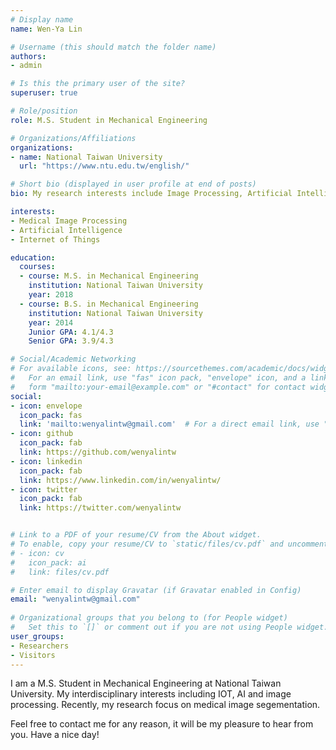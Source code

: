 ```yaml
---
# Display name
name: Wen-Ya Lin

# Username (this should match the folder name)
authors:
- admin

# Is this the primary user of the site?
superuser: true

# Role/position
role: M.S. Student in Mechanical Engineering

# Organizations/Affiliations
organizations:
- name: National Taiwan University
  url: "https://www.ntu.edu.tw/english/"

# Short bio (displayed in user profile at end of posts)
bio: My research interests include Image Processing, Artificial Intelligence and Internet of Things.

interests:
- Medical Image Processing
- Artificial Intelligence
- Internet of Things

education:
  courses:
  - course: M.S. in Mechanical Engineering
    institution: National Taiwan University
    year: 2018
  - course: B.S. in Mechanical Engineering
    institution: National Taiwan University
    year: 2014
    Junior GPA: 4.1/4.3
    Senior GPA: 3.9/4.3

# Social/Academic Networking
# For available icons, see: https://sourcethemes.com/academic/docs/widgets/#icons
#   For an email link, use "fas" icon pack, "envelope" icon, and a link in the
#   form "mailto:your-email@example.com" or "#contact" for contact widget.
social:
- icon: envelope
  icon_pack: fas
  link: 'mailto:wenyalintw@gmail.com'  # For a direct email link, use "mailto:test@example.org".
- icon: github
  icon_pack: fab
  link: https://github.com/wenyalintw
- icon: linkedin
  icon_pack: fab
  link: https://www.linkedin.com/in/wenyalintw/
- icon: twitter
  icon_pack: fab
  link: https://twitter.com/wenyalintw


# Link to a PDF of your resume/CV from the About widget.
# To enable, copy your resume/CV to `static/files/cv.pdf` and uncomment the lines below.  
# - icon: cv
#   icon_pack: ai
#   link: files/cv.pdf

# Enter email to display Gravatar (if Gravatar enabled in Config)
email: "wenyalintw@gmail.com"
  
# Organizational groups that you belong to (for People widget)
#   Set this to `[]` or comment out if you are not using People widget.  
user_groups:
- Researchers
- Visitors
---
```


I am a M.S. Student in Mechanical Engineering at National Taiwan University. My interdisciplinary interests including IOT, AI and image processing. Recently, my research focus on medical image segementation.

Feel free to contact me for any reason, it will be my pleasure to hear from you. Have a nice day!